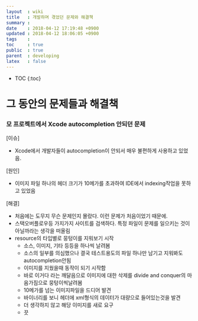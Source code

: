 ```yaml
---
layout  : wiki
title   : 개발하며 겪었던 문제와 해결책
summary : 
date    : 2018-04-12 17:19:48 +0900
updated : 2018-04-12 18:06:05 +0900
tags    : 
toc     : true
public  : true
parent  : developing
latex   : false
---
```

* TOC
{:toc}

# 그 동안의 문제들과 해결책

### 모 프로젝트에서 Xcode autocompletion 안되던 문제
[이슈]
- Xcode에서 개발자들이 autocompletion이 안되서 매우 불편하게 사용하고 있었음.

[원인]
- 이미지 파일 하나의 헤더 크기가 10메가를 초과하여 IDE에서 indexing작업을 못하고 있었음

[해결]
- 처음에는 도무지 무슨 문제인지 몰랐다. 이런 문제가 처음이었기 때문에.
- 스택오버플로우등 가지가지 사이트를 검색하다. 특정 파일이 문제를 일으키는 것이 아닐까라는 생각을 떠올림
- resource의 타입별로 뭉텅이를 지워보기 시작
	- 소스, 이미지, 기타 등등을 하나씩 날려봄
	- 소스의 일부를 의심했으나 결국 테스트용도의 파일 하나만 남기고 지워봐도 autocompletion안됨
	- 이미지를 지웠을때 동작이 되기 시작함
	- 바로 이거다 라는 깨달음으로 이미지에 대한 삭제를 divide and conquer의 마음가짐으로 뭉텅이씩날려봄
	- 10메가를 넘는 이미지파일을 드디어 발견
	- 바이너리를 보니 헤더에 xml형식의 데이터가 대량으로 들어있는것을 발견
	- 더 생각하지 않고 해당 이미지를 새로 요구
	- 끗
